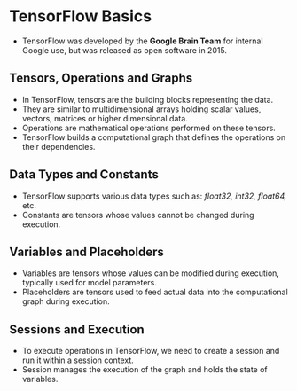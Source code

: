 # TensorFlow Basics

- TensorFlow was developed by the **Google Brain Team** for internal Google use, but was released as open software in 2015.

## Tensors, Operations and Graphs

- In TensorFlow, tensors are the building blocks representing the data.
- They are similar to multidimensional arrays holding scalar values, vectors, matrices or higher dimensional data.
- Operations are mathematical operations performed on these tensors.
- TensorFlow builds a computational graph that defines the operations on their dependencies.

## Data Types and Constants

- TensorFlow supports various data types such as: *float32, int32, float64,* etc.
- Constants are tensors whose values cannot be changed during execution.

## Variables and Placeholders

- Variables are tensors whose values can be modified during execution, typically used for model parameters.
- Placeholders are tensors used to feed actual data into the computational graph during execution.

## Sessions and Execution

- To execute operations in TensorFlow, we need to create a session and run it within a session context.
- Session manages the execution of the graph and holds the state of variables.